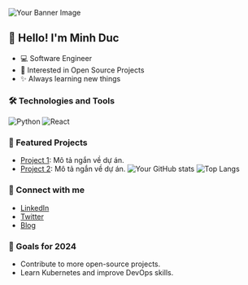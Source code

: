 ![Your Banner Image](link-to-your-banner-image)
## 👋 Hello! I'm Minh Duc
- 💻 Software Engineer
- 🚀 Interested in Open Source Projects
- ✨ Always learning new things
### 🛠️ Technologies and Tools
![Python](https://img.shields.io/badge/-Python-333333?style=flat&logo=python)
![React](https://img.shields.io/badge/-React-333333?style=flat&logo=react)
### 📂 Featured Projects
- [Project 1](https://github.com/yourusername/project1): Mô tả ngắn về dự án.
- [Project 2](https://github.com/yourusername/project2): Mô tả ngắn về dự án.
![Your GitHub stats](https://github-readme-stats.vercel.app/api?username=minhduc-2610&show_icons=true&theme=radical)
![Top Langs](https://github-readme-stats.vercel.app/api/top-langs/?username=minhduc-2610&layout=compact&theme=radical)
### 🔗 Connect with me
- [LinkedIn](https://www.linkedin.com/in/yourusername/)
- [Twitter](https://twitter.com/yourusername)
- [Blog](https://yourblog.com)
### 🎯 Goals for 2024
- Contribute to more open-source projects.
- Learn Kubernetes and improve DevOps skills.
